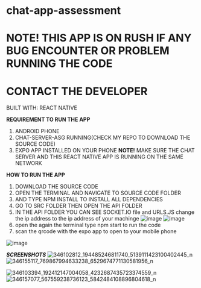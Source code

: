 # chat-app-assessment

# NOTE! THIS APP IS ON RUSH IF ANY BUG ENCOUNTER OR PROBLEM RUNNING THE CODE 
# CONTACT THE DEVELOPER

BUILT WITH:
REACT NATIVE

**REQUIREMENT TO RUN THE APP**
1. ANDROID PHONE
2. CHAT-SERVER-ASG RUNNING(CHECK MY REPO TO DOWNLOAD THE SOURCE CODE)
3. EXPO APP INSTALLED ON YOUR PHONE
**NOTE!**
MAKE SURE THE CHAT SERVER AND THIS REACT NATIVE APP IS RUNNING ON THE SAME NETWORK


**HOW TO RUN THE APP**

1. DOWNLOAD THE SOURCE CODE
2. OPEN THE TERMINAL AND NAVIGATE TO SOURCE CODE FOLDER
3. AND TYPE NPM INSTALL TO INSTALL ALL DEPENDENCIES
4. GO TO  SRC FOLDER THEN OPEN THE API FOLDER
5. IN THE API FOLDER YOU CAN SEE SOCKET.IO file and URLS.JS change the ip address to the ip address of your machinge
![image](https://github.com/egboyguda/chat-app-assessment/assets/14038474/4cfc0c00-9a6e-48fb-8b6c-ec1ed7035079)
![image](https://github.com/egboyguda/chat-app-assessment/assets/14038474/c947f885-eeef-4bd2-9491-1fd151a41d04)
6. open the again the terminal type npm start to run the code
7. scan the qrcode with the expo app to open to your mobile phone

![image](https://github.com/egboyguda/chat-app-assessment/assets/14038474/cc5408f9-c69c-4577-a604-c7773a3f46f7)

***SCREENSHOTS***
![346102812_194485246811740_5139111423100402445_n](https://github.com/egboyguda/chat-app-assessment/assets/14038474/eee23430-8f6c-4d47-9f0c-690e018fdfa3)
![346155117_769867994633238_6529674771130581956_n](https://github.com/egboyguda/chat-app-assessment/assets/14038474/1a41f229-5ab0-4a35-ae9d-ff08c1883147)

![346103394_192412147004058_4232687435723374559_n](https://github.com/egboyguda/chat-app-assessment/assets/14038474/d44456d8-c2a0-435b-ad5f-29a242e8b9c8)
![346157077_567559238736123_5842484108896804618_n](https://github.com/egboyguda/chat-app-assessment/assets/14038474/4de5c8d8-8b5c-4324-97ee-ce6a2cff7b1f)

